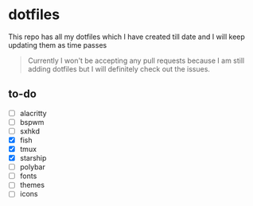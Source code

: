 # dotfiles

This repo has all my dotfiles which I have created till date and I will keep updating them as time passes

> Currently I won't be accepting any pull requests because I am still adding dotfiles but I will definitely check out the issues.

## to-do

- [ ] alacritty
- [ ] bspwm
- [ ] sxhkd
- [x] fish
- [x] tmux
- [x] starship
- [ ] polybar
- [ ] fonts
- [ ] themes
- [ ] icons
